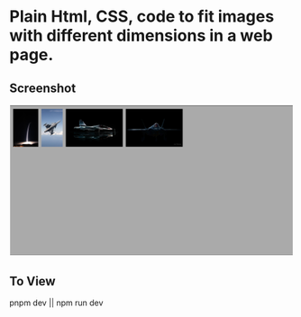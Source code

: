 # Plain Html, CSS, code to fit images with different dimensions in a web page.

## Screenshot

![alt text](image.png)

## To View

pnpm dev || npm run dev
